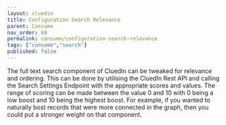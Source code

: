 ```yaml
---
layout: cluedin
title: Configuration Search Relevance
parent: Consume
nav_order: 60
permalink: consume/configuration-search-relevance
tags: ["consume","search"]
published: false
---
```


The full text search component of CluedIn can be tweaked for relevance and ordering. This can be done by utilising the CluedIn Rest API and calling the Search Settings Endpoint with the appropriate scores and values. The range of scoring can be made between the value 0 and 10 with 0 being a low boost and 10 being the highest boost. For example, if you wanted to naturally bost records that were more connected in the graph, then you could put a stronger weight on that component. 